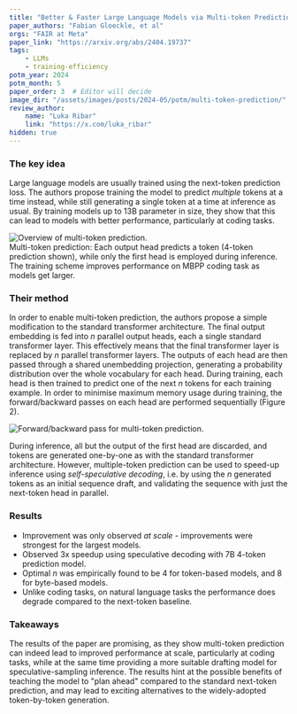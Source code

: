 ```yaml
---
title: "Better & Faster Large Language Models via Multi-token Prediction"
paper_authors: "Fabian Gloeckle, et al"
orgs: "FAIR at Meta"
paper_link: "https://arxiv.org/abs/2404.19737"
tags:
    - LLMs
    - training-efficiency
potm_year: 2024
potm_month: 5
paper_order: 3  # Editor will decide
image_dir: "/assets/images/posts/2024-05/potm/multi-token-prediction/"
review_author:
    name: "Luka Ribar"
    link: "https://x.com/luka_ribar"
hidden: true
---
```


### The key idea

Large language models are usually trained using the next-token prediction loss. The authors propose training the model to predict *multiple* tokens at a time instead, while still generating a single token at a time at inference as usual. By training models up to 13B parameter in size, they show that this can lead to models with better performance, particularly at coding tasks.


<img src="{{ page.image_dir | append: 'figure_1.png' | relative_url }}" alt="Overview of multi-token prediction.">
<figcaption>Multi-token prediction: Each output head predicts a token (4-token prediction shown), while only the first head is employed during inference. The training scheme improves performance on MBPP coding task as models get larger.</figcaption>


### Their method

In order to enable multi-token prediction, the authors propose a simple modification to the standard transformer architecture. The final output embedding is fed into $n$ parallel output heads, each a single standard transformer layer. This effectively means that the final transformer layer is replaced by $n$ parallel transformer layers. The outputs of each head are then passed through a shared unembedding projection, generating a probability distribution over the whole vocabulary for each head. During training, each head is then trained to predict one of the next $n$ tokens for each training example. In order to minimise maximum memory usage during training, the forward/backward passes on each head are performed sequentially (Figure 2).

<img src="{{ page.image_dir | append: 'figure_1.png' | relative_url }}" alt="Forward/backward pass for multi-token prediction.">

During inference, all but the output of the first head are discarded, and tokens are generated one-by-one as with the standard transformer architecture. However, multiple-token prediction can be used to speed-up inference using *self-speculative decoding*, i.e. by using the $n$ generated tokens as an initial sequence draft, and validating the sequence with just the next-token head in parallel.

### Results

* Improvement was only observed *at scale* - improvements were strongest for the largest models.
* Observed 3x speedup using speculative decoding with 7B 4-token prediction model.
* Optimal $n$ was empirically found to be 4 for token-based models, and 8 for byte-based models.
* Unlike coding tasks, on natural language tasks the performance does degrade compared to the next-token baseline.

### Takeaways

The results of the paper are promising, as they show multi-token prediction can indeed lead to improved performance at scale, particularly at coding tasks, while at the same time providing a more suitable drafting model for speculative-sampling inference. The results hint at the possible benefits of teaching the model to "plan ahead" compared to the standard next-token prediction, and may lead to exciting alternatives to the widely-adopted token-by-token generation.
